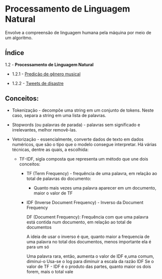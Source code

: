 # Processamento de Linguagem Natural
Envolve a compreensão de linguagem humana pela máquina por meio de um algoritmo.

## Índice
1.2 - **Processamento de Linguagem Natural**
- 1.2.1 - [Predição de gênero musical](https://github.com/GHM-ML/Projetos-de-dados/tree/main/Ci%C3%AAncia%20de%20dados/Processamento%20de%20Linguagem%20Natural/Predi%C3%A7%C3%A3o%20de%20g%C3%AAnero%20musical)

- 1.2.2 - [Tweets de disastre](https://github.com/GHM-ML/Projetos-de-dados/tree/main/Ci%C3%AAncia%20de%20dados/Processamento%20de%20Linguagem%20Natural/Tweets%20de%20disastre)
## Conceitos:
- Tokenização - decompõe uma string em um conjunto de tokens. Neste caso, separa a string em uma lista de palavras.

- Stopwords (ou palavras de parada) - palavras sem significado e irrelevantes, melhor removê-las.

- Vetorização - essencialmente, converte dados de texto em dados numéricos, que são o tipo que o modelo consegue interpretar. Há várias técnicas, dentre as quais, a escolhida:

  - TF-IDF, sigla composta que representa um método que une dois conceitos:
    - TF (Term Frequency) - frequência de uma palavra, em relação ao total de palavras do documento:
     
      - Quanto mais vezes uma palavra aparecer em um documento, maior o valor de TF 
    
    - IDF (Inverse Document Frequency) - Inverso da Document Frequency
    
      DF (Document Frequency): Frequência com que uma palavra está contida num documento, em relação ao total de documentos
      
      A ideia de usar o inverso é que, quanto maior a frequencia de uma palavra no total dos documentos, menos importante ela é para um só
      
      Uma palavra rara, então, aumenta o valor de IDF e,uma comum, diminui-o
      Usa-se o log para diminuir a escala da razão IDF
Se o valor de TF - IDF é o produto das partes, quanto maior os dois forem, mais o total vale
